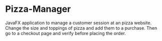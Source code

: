 # Pizza-Manager

JavaFX application to manage a customer session at an pizza website. Change the size and toppings of pizza and add them to a purchase. Then go to a checkout page and verify before placing the order.
